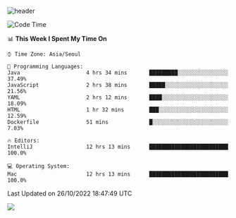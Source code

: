 ![header](https://capsule-render.vercel.app/api?type=Egg&color=timeAuto&height=300&section=header&text=PoPo&fontSize=90&animation=fadeIn)

  <!--START_SECTION:waka-->
![Code Time](http://img.shields.io/badge/Code%20Time-253%20hrs%207%20mins-blue)

📊 **This Week I Spent My Time On** 

```text
⌚︎ Time Zone: Asia/Seoul

💬 Programming Languages: 
Java                     4 hrs 34 mins       █████████░░░░░░░░░░░░░░░░   37.49% 
JavaScript               2 hrs 38 mins       █████░░░░░░░░░░░░░░░░░░░░   21.56% 
YAML                     2 hrs 12 mins       ████░░░░░░░░░░░░░░░░░░░░░   18.09% 
HTML                     1 hr 32 mins        ███░░░░░░░░░░░░░░░░░░░░░░   12.59% 
Dockerfile               51 mins             █░░░░░░░░░░░░░░░░░░░░░░░░   7.03%

🔥 Editors: 
IntelliJ                 12 hrs 13 mins      █████████████████████████   100.0%

💻 Operating System: 
Mac                      12 hrs 13 mins      █████████████████████████   100.0%

```


 Last Updated on 26/10/2022 18:47:49 UTC
<!--END_SECTION:waka-->



<img src="https://capsule-render.vercel.app/api?type=Egg&color=timeAuto&height=300&section=footer&text=PoPo&fontSize=90&animation=fadeIn&reversal=true" />
